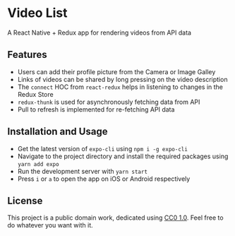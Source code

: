 # Video List

A React Native + Redux app for rendering videos from API data

## Features

- Users can add their profile picture from the Camera or Image Galley
- Links of videos can be shared by long pressing on the video description
- The `connect` HOC from `react-redux` helps in listening to changes in the Redux Store
- `redux-thunk` is used for asynchronously fetching data from API
- Pull to refresh is implemented for re-fetching API data

## Installation and Usage

- Get the latest version of `expo-cli` using `npm i -g expo-cli`
- Navigate to the project directory and install the required packages using `yarn add expo`
- Run the development server with `yarn start`
- Press `i` or `a` to open the app on iOS or Android respectively

## License

This project is a public domain work, dedicated using
[CC0 1.0](https://creativecommons.org/publicdomain/zero/1.0/). Feel free to do
whatever you want with it.
